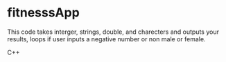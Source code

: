 # fitnesssApp

This code takes interger, strings, double, and charecters and outputs your results, loops if user inputs a negative number or non male or female.

C++
